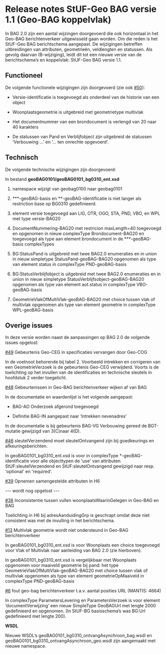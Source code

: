 Release notes StUF-Geo BAG versie 1.1 (Geo-BAG koppelvlak)
==========================================================

In BAG 2.0 zijn een aantal wijzingen doorgevoerd die ook horizontaal in het
Geo-BAG berichtenverkeer uitgewisseld gaan worden. Om die reden is het StUF-Geo
BAG berichtschema aangepast. De wijzigingen betreffen uitbreidingen van
attributen, geometrieën, veldlengten en statussen. Als gevolg daarvan
(B-wijziging), leidt dit tot een nieuwe versie van de berichtschema’s en
koppelvlak: StUF-Geo BAG versie 1.1.

Functioneel
-----------

De volgende functionele wijzigingen zijn doorgevoerd (zie ook
[\#50](https://github.com/Geonovum/GeoBAG/issues/50)):

-   Versie-identificatie is toegevoegd als onderdeel van de historie van een
    object

-   Woonplaatsgeometrie is uitgebreid met geometrietype multivlak

-   Het documentnummer van een brondocument is verlengd van 20 naar 40 karakters

-   De statussen van Pand en Verblijfobject zijn uitgebreid de statussen
    ‘Verbouwing …’ en ‘… ten onrechte opgevoerd’.

Technisch
---------

De volgende technische wijzigingen zijn doorgevoerd:

In bestand **geoBAG0101/geoBAG0101_bg0310_ent.xsd**

1.  namespace wijzigt van geobag0100 naar geobag0101

2.  \*\*\*-geoBAG-basis en \*\*-geoBAG-identificatie is niet langer als
    restriction base op BG0310 gedefinieerd.

3.  element versie toegevoegd aan LIG, OTR, OGO, STA, PND, VBO, en WPL met type
    versie-BAG20

4.  DocumentNummering-BAG20 met restricion maxLength=40 toegevoegd en opgenomen
    in nieuw complexType Brondocument-BAG20 en toegevoegd als type aan element
    brondocument in de \*\*\*-geoBAG-basis complexTypes

5.  BG:StatusPand is uitgebreid met twee BAG2.0 enumeraties en in union in nieuw
    simpletype StatusPand-geoBAG-BAG20 opgenomen als type van element status in
    complexType PND-geoBAG-basis

6.  BG:StatusVerblijfobject is uitgebreid met twee BAG2.0 enumeraties en in
    union in nieuw simpletype StatusVerblijfsobject-geoBAG-BAG20 opgenomen als
    type van element aot.status in complexType VBO-geoBAG-basis

7.  GeometrieVlakOfMultiVlak-geoBAG-BAG20 met choice tussen vlak of multivlak
    opgenomen als type van element geometrie in complexType WPL-geoBAG-basis

Overige issues
--------------

In deze versie worden naast de aanpassingen op BAG 2.0 de volgende issues
opgelost:

[\#49](https://github.com/Geonovum/GeoBAG/issues/49) Gebeurtenis Geo-CEG in
specificaties vervangen door Geo-COG

In de voetnoot behorende bij tabel 2. Voorbeeld intrekken en corrigeren van een
GeometrieVerzoek is de gebeurtenis Geo-CEG verwijderd. Voorts is de toelichting
op het invullen van de identificaties en technische sleutels in hoofdstuk 2
verder toegelicht.

[\#48](https://github.com/Geonovum/GeoBAG/issues/48) Gebeurtenissen in Geo-BAG
berichtenverkeer wijken af van BAG

In de documentatie en waardenlijst is het volgende aangepast:

-   BAG-AO Onderzoek afgerond toegevoegd

-   Definitie BAG-IN aangepast naar ‘Intrekken nevenadres’

In de documentatie is bij gebeurtenis BAG-VG Verbouwing gereed de BGT-mutatie
gewijzigd van 3(C)naar 4(D).

[\#46](https://github.com/Geonovum/GeoBAG/issues/46) sleutelVerzendend moet
sleutelOntvangend zijn bij goedkeurings en afkeuringsberichten.

In geoBAG0101_bg0310_ent.xsd is voor in complexType \*-geoBAG-identificatie voor
alle objecttypen de 'use' van attributen StUF:sleutelVerzendend en
StUF:sleutelOntvangend gewijzigd naar resp. 'optional' en 'required'.

[\#39](https://github.com/Geonovum/GeoBAG/issues/39) Opnemen samengestelde
attributen in H6

\--- wordt nog opgelost ---

[\#38](https://github.com/Geonovum/GeoBAG/issues/38) Inconsistentie tussen
vullen woonplaatsWaarinGelegen in Geo-BAG en BAG

Toelichting in H6 bij adresAanduidingGrp is geschrapt omdat deze niet consistent
was met de invulling in het berichtschema.

[\#13](https://github.com/Geonovum/GeoBAG/issues/13) Multivlak geometrie wordt
niet ondersteund in Geo-BAG berichtenverkeer

In geoBAG0101_bg0310_ent.xsd is voor Woonplaats een choice toegevoegd voor Vlak
of Multivlak naar aanleiding van BAG 2.0 (zie hierboven).

In geoBAG0101_bg0310_ent.xsd is vergelijkbaar met Woonplaats opgenomen voor
maaiveld geometrie bij pand: het type GeometrieVlakOfMultiVlak-geoBAG-BAG20 met
choice tussen vlak of multivlak opgenomen als type van element
geometrieOpMaaiveld in complexType PND-geoBAG-basis

[\#6](https://github.com/Geonovum/GeoBAG/issues/6) fout geo-bag berichtenverkeer
t.a.v. aantal posities URL (MANTIS: 4664)

In complexType ParametersLevering en ParametersVerzoek is voor element
‘documentVerwijzing’ een nieuw SimpleType GeoBAGUrl met lengte 2000 gedefinieerd
en opgenomen. (In StUF-BG basisschema’s was BG:Url gedefinieerd met lengte 200).

**WSDL**

Nieuwe WSDL’s geoBAG0101_bg0310_ontvangAsynchroon_bag.wsdl en
geoBAG0101_bg0310_ontvangAsynchroon_geo.wsdl zijn aangemaakt met nieuwe
namespace.
